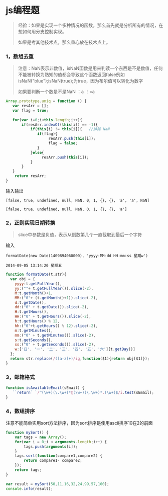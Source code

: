 # js编程题

> 经验：如果是实现一个多种情况的函数，那么首先就是分析所有的情况，在想如何用分支控制实现。
>
> 如果是考其他技术点，那么重心放在技术点上。

### 1，数组去重

> 注意：NaN表示非数值，isNaN函数是用来判读一个东西是不是数值，任何不能被转换为熟知的值都会导致这个函数返回false例如 isNaN("blue");isNaN(true);为true，因为布尔值可以转化为数字
>
> 如果要判断一个数是不是NaN  ：a ！=a

```js
Array.prototype.uniq = function () {
   var resArr = [];
   var flag = true;
     
   for(var i=0;i<this.length;i++){
       if(resArr.indexOf(this[i]) == -1){
           if(this[i] != this[i]){   //排除 NaN
              if(flag){
                   resArr.push(this[i]);
                   flag = false;
              }
           }else{
                resArr.push(this[i]);
           }
       }
   }
    return resArr;
}
```

输入输出

```
[false, true, undefined, null, NaN, 0, 1, {}, {}, 'a', 'a', NaN]
```

```
[false, true, undefined, null, NaN, 0, 1, {}, {}, 'a']
```

### 2，正则实现日期转换

> slice中参数是负值，表示从倒数第几个一直截取到最后一个字符

输入

```
formatDate(new Date(1409894060000), 'yyyy-MM-dd HH:mm:ss 星期w')
```

```
2014-09-05 13:14:20 星期五
```

```js
function formatDate(t,str){
  var obj = {
    yyyy:t.getFullYear(),
    yy:(""+ t.getFullYear()).slice(-2),
    M:t.getMonth()+1,
    MM:("0"+ (t.getMonth()+1)).slice(-2),
    d:t.getDate(),
    dd:("0" + t.getDate()).slice(-2),
    H:t.getHours(),
    HH:("0" + t.getHours()).slice(-2),
    h:t.getHours() % 12,
    hh:("0"+t.getHours() % 12).slice(-2),
    m:t.getMinutes(),
    mm:("0" + t.getMinutes()).slice(-2),
    s:t.getSeconds(),
    ss:("0" + t.getSeconds()).slice(-2),
    w:['日', '一', '二', '三', '四', '五', '六'][t.getDay()]
  };
  return str.replace(/([a-z]+)/ig,function($1){return obj[$1]});
}
```

### 3，邮箱格式

```js
function isAvailableEmail(sEmail) {
   ``return` `/^(\w+)(\.\w+)*@(\w+)(\.\w+)*.(\w+)$/i.test(sEmail);
}
```

### 4，数组排序

注意不能简单实用sort方法排序，因为sort排序是使用ascii排序10在2的前面

```js
function mySort() {
    var tags = new Array();
    for(var i = 0;i < arguments.length;i++) {
        tags.push(arguments[i]);
    }
    tags.sort(function(compare1,compare2) {
        return compare1- compare2;
    });
    return tags;
}
 
var result = mySort(50,11,16,32,24,99,57,100);
console.info(result);
```

